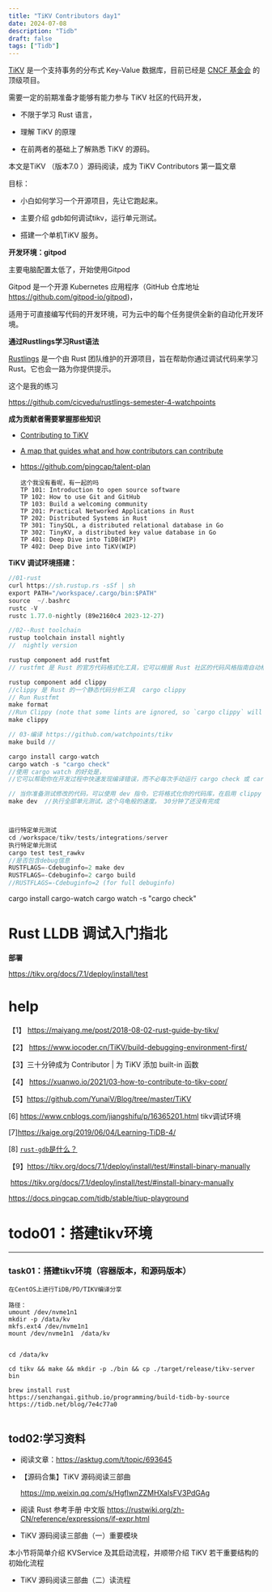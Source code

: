 ```yaml
---
title: "TiKV Contributors day1"
date: 2024-07-08
description: "Tidb"
draft: false
tags: ["Tidb"]
---
```




[TiKV](https://github.com/tikv/tikv) 是一个支持事务的分布式 Key-Value 数据库，目前已经是 [CNCF 基金会](https://www.cncf.io/projects/) 的顶级项目。

需要一定的前期准备才能够有能力参与 TiKV 社区的代码开发，

- 不限于学习 Rust 语言，

- 理解 TiKV 的原理
- 在前两者的基础上了解熟悉 TiKV 的源码。



本文是TiKV （版本7.0 ）源码阅读，成为 TiKV Contributors 第一篇文章

目标：

- 小白如何学习一个开源项目，先让它跑起来。

- 主要介绍 gdb如何调试tikv，运行单元测试。

- 搭建一个单机TiKV 服务。

  

**开发环境：gitpod**  



主要电脑配置太低了，开始使用Gitpod 

Gitpod 是一个开源 Kubernetes 应用程序（GitHub 仓库地址 https://github.com/gitpod-io/gitpod)，

适用于可直接编写代码的开发环境，可为云中的每个任务提供全新的自动化开发环境。



**通过Rustlings学习Rust语法**

[Rustlings](https://github.com/rust-lang/rustlings) 是一个由 Rust 团队维护的开源项目，旨在帮助你通过调试代码来学习 Rust。它也会一路为你提供提示。

这个是我的练习

https://github.com/cicvedu/rustlings-semester-4-watchpoints





**成为贡献者需要掌握那些知识**

- [Contributing to TiKV](https://github.com/watchpoints/tikv/blob/master/CONTRIBUTING.md)

- [A map that guides what and how contributors can contribute](https://github.com/pingcap/tidb-map/blob/master/maps/contribution-map.md#tikv-distributed-transactional-key-value-database)

- https://github.com/pingcap/talent-plan

  

  ~~~shell
  这个我没有看呢，有一起的吗
  TP 101: Introduction to open source software
  TP 102: How to use Git and GitHub
  TP 103: Build a welcoming community
  TP 201: Practical Networked Applications in Rust
  TP 202: Distributed Systems in Rust
  TP 301: TinySQL, a distributed relational database in Go
  TP 302: TinyKV, a distributed key value database in Go
  TP 401: Deep Dive into TiDB(WIP)
  TP 402: Deep Dive into TiKV(WIP)
  ~~~

  

  

**TiKV 调试环境搭建：**

~~~rust
//01-rust
curl https://sh.rustup.rs -sSf | sh
export PATH="/workspace/.cargo/bin:$PATH"
source  ~/.bashrc
rustc -V
rustc 1.77.0-nightly (89e2160c4 2023-12-27)

//02--Rust toolchain
rustup toolchain install nightly
//  nightly version 

rustup component add rustfmt
// rustfmt 是 Rust 的官方代码格式化工具，它可以根据 Rust 社区的代码风格指南自动格式化你的 Rust 代码。

rustup component add clippy
//clippy 是 Rust 的一个静态代码分析工具  cargo clippy 
// Run Rustfmt
make format
//Run Clippy (note that some lints are ignored, so `cargo clippy` will give many false positives)
make clippy

// 03-编译 https://github.com/watchpoints/tikv
make build //

cargo install cargo-watch
cargo watch -s "cargo check"  
//使用 cargo watch 的好处是，
//它可以帮助你在开发过程中快速发现编译错误，而不必每次手动运行 cargo check 或 cargo build

// 当你准备测试修改的代码，可以使用 dev 指令，它将格式化你的代码库，在启用 clippy 的情况下构建，并运行测试
make dev  //执行全部单元测试，这个乌龟般的速度。 30分钟了还没有完成



运行特定单元测试
cd /workspace/tikv/tests/integrations/server
执行特定单元测试
cargo test test_rawkv 
//是否包含debug信息
RUSTFLAGS=-Cdebuginfo=2 make dev
RUSTFLAGS=-Cdebuginfo=2 cargo build
//RUSTFLAGS=-Cdebuginfo=2 (for full debuginfo)
~~~











cargo install cargo-watch
cargo watch -s "cargo check" 

# Rust LLDB 调试入门指北



**部署**

https://tikv.org/docs/7.1/deploy/install/test

















# help

【1】 https://maiyang.me/post/2018-08-02-rust-guide-by-tikv/

【2】 https://www.iocoder.cn/TiKV/build-debugging-environment-first/

【3】三十分钟成为 Contributor | 为 TiKV 添加 built-in 函数

【4】 https://xuanwo.io/2021/03-how-to-contribute-to-tikv-copr/

【5】https://github.com/YunaiV/Blog/tree/master/TiKV

 [6] https://www.cnblogs.com/jiangshifu/p/16365201.html tikv调试环境

[7]https://kaige.org/2019/06/04/Learning-TiDB-4/

[8] [`rust-gdb`是什么？](https://github.com/fucking-translation/blog/blob/main/src/lang/rust/14-%E4%BD%BF%E7%94%A8GDB%E8%B0%83%E8%AF%95Rust%E5%BA%94%E7%94%A8.md)

【9】https://tikv.org/docs/7.1/deploy/install/test/#install-binary-manually

​      https://tikv.org/docs/7.1/deploy/install/test/#install-binary-manually

https://docs.pingcap.com/tidb/stable/tiup-playground











  























# todo01：搭建tikv环境

-------------------------------------------------------------

### task01：搭建tikv环境（容器版本，和源码版本）



~~~
在CentOS上进行TiDB/PD/TIKV编译分享

路径：
umount /dev/nvme1n1
mkdir -p /data/kv
mkfs.ext4 /dev/nvme1n1
mount /dev/nvme1n1  /data/kv


cd /data/kv

cd tikv && make && mkdir -p ./bin && cp ./target/release/tikv-server bin

brew install rust
https://senzhangai.github.io/programming/build-tidb-by-source
https://tidb.net/blog/7e4c77a0


~~~





## tod02:学习资料



- 阅读文章：https://asktug.com/t/topic/693645

- 【源码合集】TiKV 源码阅读三部曲

  https://mp.weixin.qq.com/s/HgflwnZZMHXaIsFV3PdGAg

- 阅读  Rust 参考手册 中文版
  https://rustwiki.org/zh-CN/reference/expressions/if-expr.html

- TiKV 源码阅读三部曲（一）重要模块

本小节将简单介绍 KVService 及其启动流程，并顺带介绍 TiKV 若干重要结构的初始化流程

- TiKV 源码阅读三部曲（二）读流程
